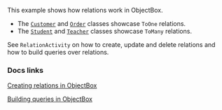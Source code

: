 This example shows how relations work in ObjectBox.

- The [`Customer`](src/main/java/io/objectbox/example/relation/Customer.java) and [`Order`](src/main/java/io/objectbox/example/relation/Order.java) classes showcase `ToOne` relations.
- The [`Student`](src/main/java/io/objectbox/example/relation/Student.java)  and [`Teacher`](src/main/java/io/objectbox/example/relation/Teacher.java)  classes showcase `ToMany` relations.

See `RelationActivity` on how to create, update and delete relations and how to build queries over relations.

### Docs links
[Creating relations in ObjectBox](https://docs.objectbox.io/relations)

[Building queries in ObjectBox](https://docs.objectbox.io/queries)